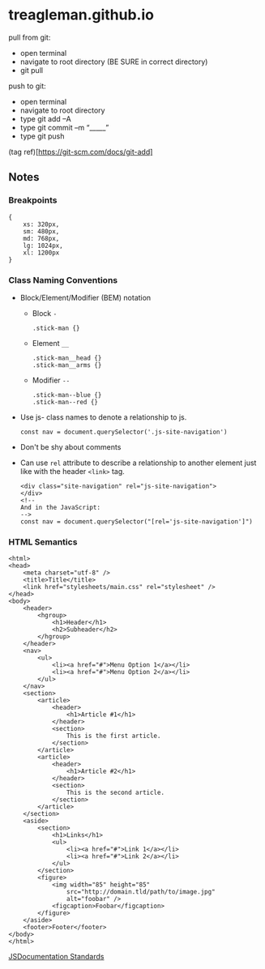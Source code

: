 # treagleman.github.io

pull from git:
 - open terminal
 - navigate to root directory (BE SURE in correct directory)
 - git pull

push to git:
 - open terminal
 - navigate to root directory
 - type git add –A
 - type git commit –m “_____” 
 - type git push

(tag ref)[https://git-scm.com/docs/git-add]

## Notes

### Breakpoints

	{
		xs: 320px,
		sm: 480px,
		md: 768px, 
		lg: 1024px,
		xl: 1200px
	}

### Class Naming Conventions

- Block/Element/Modifier (BEM) notation

    - Block `-`
    
          .stick-man {}

    - Element `__`

          .stick-man__head {}
          .stick-man__arms {}

    - Modifier `--`
    
          .stick-man--blue {}
          .stick-man--red {}

- Use js- class names to denote a relationship to js.

      const nav = document.querySelector('.js-site-navigation')

- Don't be shy about comments

- Can use `rel` attribute to describe a relationship to another element just like with the header `<link>` tag.

      <div class="site-navigation" rel="js-site-navigation">
      </div>
      <!-- 
      And in the JavaScript: 
      -->
      const nav = document.querySelector("[rel='js-site-navigation']")

### HTML Semantics 

    <html>
    <head>
        <meta charset="utf-8" />
        <title>Title</title>
        <link href="stylesheets/main.css" rel="stylesheet" />
    </head>
    <body>
        <header>
            <hgroup>
                <h1>Header</h1>
                <h2>Subheader</h2>
            </hgroup>
        </header>
        <nav>
            <ul>
                <li><a href="#">Menu Option 1</a></li>
                <li><a href="#">Menu Option 2</a></li>
            </ul>
        </nav>
        <section>
            <article>
                <header>
                    <h1>Article #1</h1>
                </header>
                <section>
                    This is the first article.
                </section>
            </article>
            <article>
                <header>
                    <h1>Article #2</h1>
                </header>
                <section>
                    This is the second article.
                </section>
            </article>
        </section>
        <aside>
            <section>
                <h1>Links</h1>
                <ul>
                    <li><a href="#">Link 1</a></li>
                    <li><a href="#">Link 2</a></li>
                </ul>
            </section>
            <figure>
                <img width="85" height="85" 
                    src="http://domain.tld/path/to/image.jpg" 
                    alt="foobar" />
                <figcaption>Foobar</figcaption>
            </figure>
        </aside>
        <footer>Footer</footer>
    </body>
    </html>


[JSDocumentation Standards](https://developer.wordpress.org/coding-standards/inline-documentation-standards/javascript/)
